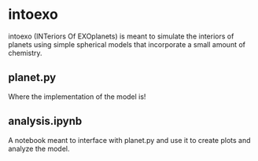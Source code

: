 # intoexo

intoexo (INTeriors Of EXOplanets) is meant to simulate the interiors of planets using simple spherical models
that incorporate a small amount of chemistry.

## planet.py
Where the implementation of the model is!

## analysis.ipynb
A notebook meant to interface with planet.py and use it to create plots and analyze the model.

